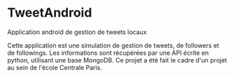 # TweetAndroid
Application android de gestion de tweets locaux

Cette application est une simulation de gestion de tweets, de followers et de followings. Les informations sont récupérées par une API écrite en python, utilisant une base MongoDB. Ce projet a été fait le cadre d'un projet au sein de l'école Centrale Paris.
